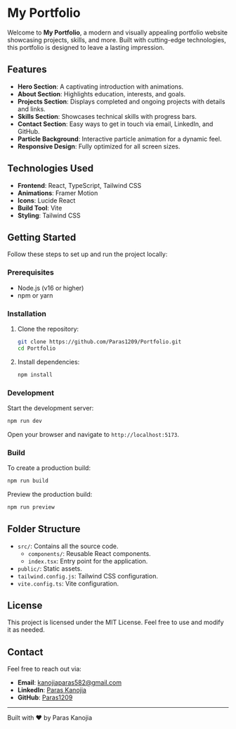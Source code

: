 # My Portfolio

Welcome to **My Portfolio**, a modern and visually appealing portfolio website showcasing projects, skills, and more. Built with cutting-edge technologies, this portfolio is designed to leave a lasting impression.

## Features

- **Hero Section**: A captivating introduction with animations.
- **About Section**: Highlights education, interests, and goals.
- **Projects Section**: Displays completed and ongoing projects with details and links.
- **Skills Section**: Showcases technical skills with progress bars.
- **Contact Section**: Easy ways to get in touch via email, LinkedIn, and GitHub.
- **Particle Background**: Interactive particle animation for a dynamic feel.
- **Responsive Design**: Fully optimized for all screen sizes.

## Technologies Used

- **Frontend**: React, TypeScript, Tailwind CSS
- **Animations**: Framer Motion
- **Icons**: Lucide React
- **Build Tool**: Vite
- **Styling**: Tailwind CSS

## Getting Started

Follow these steps to set up and run the project locally:

### Prerequisites

- Node.js (v16 or higher)
- npm or yarn

### Installation

1. Clone the repository:
   ```bash
   git clone https://github.com/Paras1209/Portfolio.git
   cd Portfolio
   ```

2. Install dependencies:
   ```bash
   npm install
   ```

### Development

Start the development server:
```bash
npm run dev
```

Open your browser and navigate to `http://localhost:5173`.

### Build

To create a production build:
```bash
npm run build
```

Preview the production build:
```bash
npm run preview
```

## Folder Structure

- `src/`: Contains all the source code.
  - `components/`: Reusable React components.
  - `index.tsx`: Entry point for the application.
- `public/`: Static assets.
- `tailwind.config.js`: Tailwind CSS configuration.
- `vite.config.ts`: Vite configuration.

## License

This project is licensed under the MIT License. Feel free to use and modify it as needed.

## Contact

Feel free to reach out via:
- **Email**: [kanojiaparas582@gmail.com](mailto:kanojiaparas582@gmail.com)
- **LinkedIn**: [Paras Kanojia](https://www.linkedin.com/in/dtu-paras-kanojia/)
- **GitHub**: [Paras1209](https://github.com/Paras1209)

---
Built with ❤️ by Paras Kanojia
